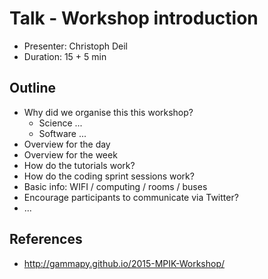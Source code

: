 # Talk - Workshop introduction

* Presenter: Christoph Deil
* Duration: 15 + 5 min

## Outline

* Why did we organise this this workshop?
  * Science ...
  * Software ...
* Overview for the day
* Overview for the week
* How do the tutorials work?
* How do the coding sprint sessions work?
* Basic info: WIFI / computing / rooms / buses
* Encourage participants to communicate via Twitter?
* ...

## References

* http://gammapy.github.io/2015-MPIK-Workshop/

#
